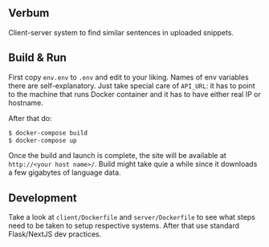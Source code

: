 Verbum
---
Client-server system to find similar sentences in uploaded snippets.

## Build & Run

First copy `env.env` to `.env` and edit to your liking.
Names of env variables there are self-explanatory. Just take
special care of `API_URL`: it has to point to the machine that runs
Docker container and it has to have either real IP or hostname.

After that do:

```bash
$ docker-compose build
$ docker-compose up
```

Once the build and launch is complete, the site will be
available at `http://<your host name>/`. Build might take quie
a while since it downloads a few gigabytes of language data.

## Development

Take a look at `client/Dockerfile` and `server/Dockerfile`
to see what steps need to be taken to setup respective
systems. After that use standard Flask/NextJS dev practices.
